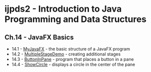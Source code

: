 ijpds2 - Introduction to Java Programming and Data Structures
=============================================================

Ch.14 - JavaFX Basics
---------------------
* 14.1 - [MyJavaFX](src/main/java/learn/ijpds2nd/ch14fx/MyJavaFX.java) -
    the basic structure of a JavaFX program
* 14.2 - [MultipleStageDemo](src/main/java/learn/ijpds2nd/ch14fx/MultipleStageDemo.java) -
    creating additional stages  
* 14.3 - [ButtonInPane](src/main/java/learn/ijpds2nd/ch14fx/ButtonInPane.java) -
    program that places a button in a pane
* 14.4 - [ShowCircle](src/main/java/learn/ijpds2nd/ch14fx/ShowCircle.java) -
    displays a circle in the center of the pane
